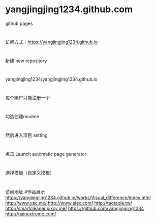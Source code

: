 # yangjingjing1234.github.com
github pages
#
访问方式：https://yangjingjing1234.github.io
#
新建 new repository
#
yangjingjing1234/yangjingjing1234.github.io
#

每个账户只能注册一个
#
勾选创建readme
#
然后进入项目 setting
#
点击 Launch automatic page generator
#
选择模板（自定义模板）
#
访问地址
#作品展示
https://yangjingjing1234.github.io/works/Visual_difference/index.html 
http://www.yac.mx/ 
http://www.elex.com/ 
http://taotaole.tw/ 
http://smartcleaner.pixcy.me/ 
https://github.com/yangjingjing1234
http://gainextreme.com/ 

